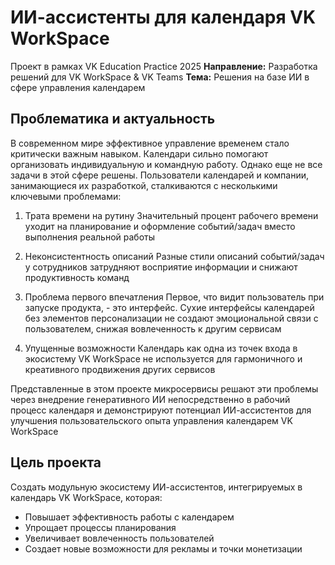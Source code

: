 # ИИ-ассистенты для календаря VK WorkSpace
Проект в рамках VK Education Practice 2025
**Направление:** Разработка решений для VK WorkSpace & VK Teams
**Тема:** Решения на базе ИИ в сфере управления календарем

## Проблематика и актуальность
В современном мире эффективное управление временем стало критически важным навыком. Календари сильно помогают организовать индивидуальную и командную работу. Однако еще не все задачи в этой сфере решены. Пользователи календарей и компании, занимающиеся их разработкой, сталкиваются с несколькими ключевыми проблемами:

1. Трата времени на рутину
Значительный процент рабочего времени уходит на планирование и оформление событий/задач вместо выполнения реальной работы

2. Неконсистентность описаний
Разные стили описаний событий/задач у сотрудников затрудняют восприятие информации и снижают продуктивность команд

3. Проблема первого впечатления
Первое, что видит пользователь при запуске продукта, - это интерфейс. Сухие интерфейсы календарей без элементов персонализации не создают эмоциональной связи с пользователем, снижая вовлеченность к другим сервисам

4. Упущенные возможности
Календарь как одна из точек входа в экосистему VK WorkSpace не используется для гармоничного и креативного продвижения других сервисов

Представленные в этом проекте микросервисы решают эти проблемы через внедрение генеративного ИИ непосредственно в рабочий процесс календаря и демонстрируют потенциал ИИ-ассистентов для улучшения пользовательского опыта управления календарем VK WorkSpace

## Цель проекта
Создать модульную экосистему ИИ-ассистентов, интегрируемых в календарь VK WorkSpace, которая:
- Повышает эффективность работы с календарем
- Упрощает процессы планирования
- Увеличивает вовлеченность пользователей
- Создает новые возможности для рекламы и точки монетизации




